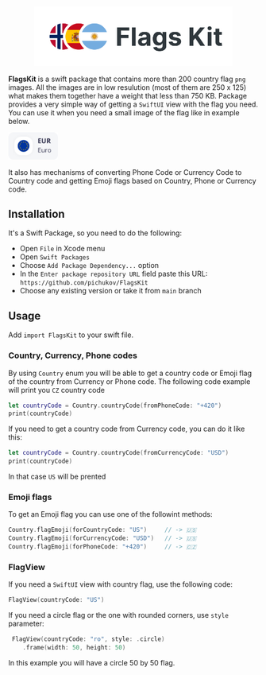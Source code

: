 <div align="center">
  <img width="400" src="https://raw.githubusercontent.com/pichukov/PublicAssets/master/FlagsKit/FlagsKitLogo.png">
</div>

**FlagsKit** is a swift package that contains more than 200 country flag `png` images. All the images are in low resulution (most of them are 250 x 125) what makes them together have a weight that less than 750 KB. Package provides a very simple way of getting a `SwiftUI` view with the flag you need. You can use it when you need a small image of the flag like in example below.

<div align="left">
  <img width="100" src="https://raw.githubusercontent.com/pichukov/PublicAssets/master/FlagsKit/FlagCurrencyExample.png">
</div>

It also has mechanisms of converting Phone Code or Currency Code to Country code and getting Emoji flags based on Country, Phone or Currency code.

## Installation

It's a Swift Package, so you need to do the following:

- Open `File` in Xcode menu
- Open `Swift Packages`
- Choose `Add Package Dependency...` option
- In the `Enter package repository URL` field paste this URL: `https://github.com/pichukov/FlagsKit`
- Choose any existing version or take it from `main` branch

## Usage

Add `import FlagsKit` to your swift file.

### Country, Currency, Phone codes

By using `Country` enum you will be able to get a country code or Emoji flag of the country from Currency or Phone code.
The following code example will print you `CZ` country code

```swift
let countryCode = Country.countryCode(fromPhoneCode: "+420")
print(countryCode)
```

If you need to get a country code from Currency code, you can do it like this:

```swift
let countryCode = Country.countryCode(fromCurrencyCode: "USD")
print(countryCode)
```

In that case `US` will be prented

### Emoji flags

To get an Emoji flag you can use one of the followint methods:

```swift
Country.flagEmoji(forCountryCode: "US")     // -> 🇺🇸
Country.flagEmoji(forCurrencyCode: "USD")   // -> 🇺🇸
Country.flagEmoji(forPhoneCode: "+420")     // -> 🇨🇿
```

### FlagView

If you need a `SwiftUI` view with country flag, use the following code:

```swift
FlagView(countryCode: "US")
```

If you need a circle flag or the one with rounded corners, use `style` parameter:

```swift
 FlagView(countryCode: "ro", style: .circle)
    .frame(width: 50, height: 50)
```

In this example you will have a circle 50 by 50 flag.
